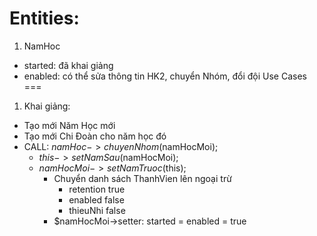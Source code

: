 Entities:
===
1. NamHoc
- started: đã khai giảng
- enabled: có thể sửa thông tin HK2, chuyển Nhóm, đổi đội
Use Cases
===
1. Khai giảng:
- Tạo mới Năm Học mới
- Tạo mới Chi Đoàn cho năm học đó
- CALL: $namHoc->chuyenNhom($namHocMoi);
  - $this->setNamSau($namHocMoi);
  - $namHocMoi->setNamTruoc($this); 
    - Chuyển danh sách ThanhVien lên ngoại trừ
      - retention true
      - enabled false
      - thieuNhi false
    - $namHocMoi->setter: started = enabled = true
